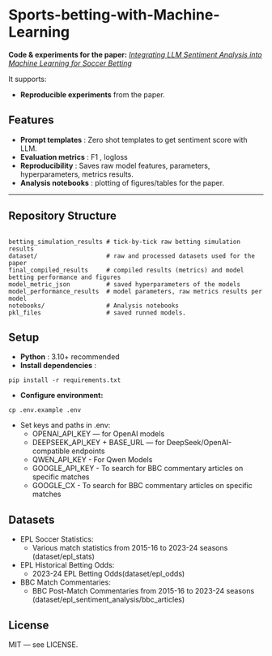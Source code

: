 # Sports-betting-with-Machine-Learning

[](https://github.com/SSSamueLDS/Integrating-LLM-Sentiment-Analysis-into-Machine-Learning-for-Soccer-Betting/tree/main)

**Code & experiments for the paper:** [*Integrating LLM Sentiment Analysis into Machine
Learning for Soccer Betting*](https://wi-lab.com/cyberchair/2025/icdm25/scripts/submit.php?subarea=S09&undisplay_detail=1&wh=/cyberchair/2025/icdm25/scripts/ws_submit.php)

It supports:

* **Reproducible experiments** from the paper.

## Features

[](https://github.com/SSSamueLDS/Integrating-LLM-Sentiment-Analysis-into-Machine-Learning-for-Soccer-Betting/tree/main)

* **Prompt templates** : Zero shot templates to get sentiment score with LLM.
* **Evaluation metrics** : F1 , logloss
* **Reproducibility** : Saves raw model features, parameters, hyperparameters, metrics results.
* **Analysis notebooks** : plotting of figures/tables for the paper.

---

## Repository Structure

[](https://github.com/SSSamueLDS/Integrating-LLM-Sentiment-Analysis-into-Machine-Learning-for-Soccer-Betting/tree/main)

```

betting_simulation_results # tick-by-tick raw betting simulation results
dataset/                   # raw and processed datasets used for the paper
final_compiled_results     # compiled results (metrics) and model betting performance and figures 
model_metric_json          # saved hyperparameters of the models
model_performance_results  # model parameters, raw metrics results per model
notebooks/                 # Analysis notebooks 
pkl_files                  # saved runned models.
```

## Setup

[](https://github.com/SSSamueLDS/Integrating-LLM-Sentiment-Analysis-into-Machine-Learning-for-Soccer-Betting/tree/main)

* **Python** : 3.10+ recommended
* **Install dependencies** :

```shell
pip install -r requirements.txt
```

* **Configure environment:**

```shell
cp .env.example .env
```

* Set keys and paths in .env:
  * OPENAI_API_KEY — for OpenAI models
  * DEEPSEEK_API_KEY + BASE_URL — for DeepSeek/OpenAI-compatible endpoints
  * QWEN_API_KEY - For Qwen Models
  * GOOGLE_API_KEY - To search for BBC commentary articles on specific matches
  * GOOGLE_CX - To search for BBC commentary articles on specific matches

## Datasets

[](https://github.com/SSSamueLDS/Integrating-LLM-Sentiment-Analysis-into-Machine-Learning-for-Soccer-Betting/tree/main)

* EPL Soccer Statistics:
  * Various match statistics from 2015-16 to 2023-24 seasons (dataset/epl_stats)
* EPL Historical Betting Odds:
  * 2023-24 EPL Betting Odds(dataset/epl_odds)
* BBC Match Commentaries:
  * BBC Post-Match Commentaries from 2015-16 to 2023-24 seasons (dataset/epl_sentiment_analysis/bbc_articles)

## License

[](https://github.com/SSSamueLDS/Integrating-LLM-Sentiment-Analysis-into-Machine-Learning-for-Soccer-Betting/tree/main)

MIT — see LICENSE.
